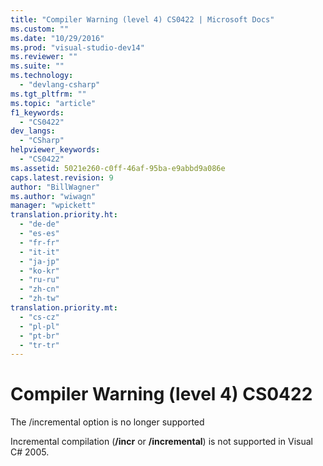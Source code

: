 ```yaml
---
title: "Compiler Warning (level 4) CS0422 | Microsoft Docs"
ms.custom: ""
ms.date: "10/29/2016"
ms.prod: "visual-studio-dev14"
ms.reviewer: ""
ms.suite: ""
ms.technology: 
  - "devlang-csharp"
ms.tgt_pltfrm: ""
ms.topic: "article"
f1_keywords: 
  - "CS0422"
dev_langs: 
  - "CSharp"
helpviewer_keywords: 
  - "CS0422"
ms.assetid: 5021e260-c0ff-46af-95ba-e9abbd9a086e
caps.latest.revision: 9
author: "BillWagner"
ms.author: "wiwagn"
manager: "wpickett"
translation.priority.ht: 
  - "de-de"
  - "es-es"
  - "fr-fr"
  - "it-it"
  - "ja-jp"
  - "ko-kr"
  - "ru-ru"
  - "zh-cn"
  - "zh-tw"
translation.priority.mt: 
  - "cs-cz"
  - "pl-pl"
  - "pt-br"
  - "tr-tr"
---
```

# Compiler Warning (level 4) CS0422
The /incremental option is no longer supported  
  
 Incremental compilation (**/incr** or **/incremental**) is not supported in Visual C# 2005.